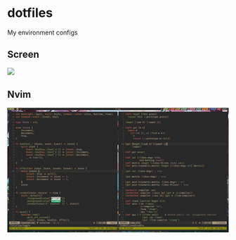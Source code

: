 # dotfiles
My environment configs

## Screen

![](screenshots/screen.png)

## Nvim

![](screenshots/nvim.png)
